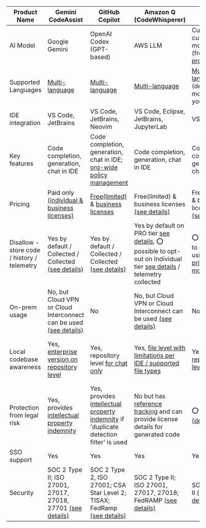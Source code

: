 
| Product Name | Gemini CodeAssist | GitHub Copilot | Amazon Q (CodeWhisperer) | Cursor | Qodo (Codium) |
| -- | -- | -- | -- | -- | -- |
| AI Model | Google Gemini | OpenAI Codex (GPT-based) | AWS LLM | Custom cursor model (free); [other providers](https://docs.cursor.com/settings/models) | [Several providers](https://docs.qodo.ai/qodo-documentation/qodo-gen/qodo-gen-chat/model-selection) |
| Supported Languages | [Multi-language](https://cloud.google.com/gemini/docs/codeassist/supported-languages) | [Multi-language](https://docs.github.com/en/enterprise-cloud@latest/get-started/learning-about-github/github-language-support) | [Multi-language](https://docs.aws.amazon.com/codewhisperer/latest/userguide/language-ide-support.html) | [Multi-language](https://docs.cursor.com/settings/models) (depends on model that you use) | [Multi-language](https://docs.qodo.ai/qodo-documentation/qodo-gen/qodo-gen-chat/model-selection) (depends on model that you use)|
| IDE integration | VS Code, JetBrains | VS Code, JetBrains, Neovim  | VS Code, Eclipse, JetBrains, JupyterLab | VS Code | VS Code, JetBrains |
| Key features | Code completion, generation, chat in IDE | Code completion, generation, chat in IDE; [org-wide policy management](https://docs.github.com/en/copilot/managing-copilot/managing-github-copilot-in-your-organization/managing-policies-for-copilot-in-your-organization) | Code completion, generation, chat in IDE | Code completion, generation, chat in IDE | Code completion, generation, chat in IDE |
| Pricing | Paid only [(individual & business licenses)](https://cloud.google.com/products/gemini/code-assist?hl=en#pricing) | [Free(limited)](http://docs.github.com/en/enterprise-cloud@latest/copilot/managing-copilot/managing-copilot-as-an-individual-subscriber/about-github-copilot-free) & [business licenses](https://docs.github.com/en/copilot/about-github-copilot/subscription-plans-for-github-copilot) | Free(limited) & business licenses [(see details)](https://docs.aws.amazon.com/codewhisperer/latest/userguide/billing.html) | Free(limited) & business licenses [(see details)](https://www.cursor.com/pricing) | Free(limited) & business licenses [(see details)](https://www.qodo.ai/pricing/) |
| Disallow - store code / history / telemetry | Yes by default / Collected / Collected [(see details)](https://cloud.google.com/gemini/docs/codeassist/security-privacy-compliance#data-privacy) | Yes by default / Collected / Collected [(see details)](https://resources.github.com/learn/pathways/copilot/essentials/how-github-copilot-handles-data/) | Yes by default on PRO tier [see details](https://docs.aws.amazon.com/codewhisperer/latest/userguide/sharing-data.html]), ⭕ possible to opt-out on Individual tier [see details](https://docs.aws.amazon.com/codewhisperer/latest/userguide/sharing-data.html) / telemetry collected | ⭕ Possible to opt-out using [privacy mode](https://docs.cursor.com/account/privacy) | |
| On-prem usage | No, but Cloud VPN or Cloud Interconnect can be used [(see details)](https://cloud.google.com/gemini/docs/codeassist/security-privacy-compliance) | No | No, but Cloud VPN or Cloud Interconnect can be used [(see details)](https://docs.aws.amazon.com/codewhisperer/latest/userguide/vpc-interface-endpoints.html) | No | Yes, enterprise version |
| Local codebase awareness | Yes, [enterprise version on repository level](https://cloud.google.com/products/gemini/code-assist)| Yes, repository level [for chat only](https://docs.github.com/en/copilot/using-github-copilot/copilot-chat/indexing-repositories-for-copilot-chat) | Yes, [file level with limitations per IDE / supported file types]() | Yes, [repository level](https://docs.cursor.com/context/codebase-indexing) | Yes, [file level with limitations per IDE / supported file types](https://docs.qodo.ai/qodo-documentation/qodo-gen/qodo-gen-chat/context/add-context) |
| Protection from legal risk | Yes, provides [intellectual property indemnity](https://cloud.google.com/gemini/docs/discover/works#how-gemini-protects) | Yes, provides [intellectual property indemnity](https://resources.github.com/learn/pathways/copilot/essentials/establishing-trust-in-using-github-copilot/) if 'duplicate detection filter' is used | No but has [reference tracking](https://docs.aws.amazon.com/codewhisperer/latest/userguide/code-reference.html) and can provide license details for generated code | ⭕ No [(details)](https://www.cursor.com/terms-of-service) | ⭕ No [(details)](https://www.qodo.ai/terms/)  |
| SSO support | Yes | Yes | Yes | Yes | Yes |
| Security | SOC 2 Type II; ISO 27001, 27017, 27018, 27701 [(see details)](https://cloud.google.com/gemini/docs/codeassist/security-privacy-compliance) | SOC 2 Type 2, ISO 27001; CSA Star Level 2; TISAX; FedRamp [(see details)](https://ghec.github.trust.page/) | SOC 2 Type II; ISO 27001, 27017, 27018; FedRAMP [(see details)](https://docs.aws.amazon.com/codewhisperer/latest/userguide/compliance-validation.html) | SOC 2 Type II [(see details)](https://www.cursor.com/security)| SOC 2 Type II [(see details)](https://trust.qodo.ai/) |
